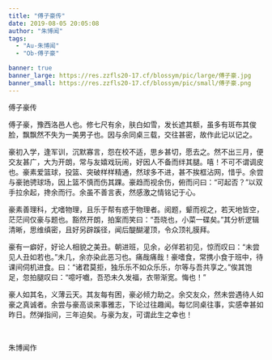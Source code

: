 ```yaml
---
title: "傅子豪传"
date: 2019-08-05 20:05:08
author: "朱博闻"
tags: 
  - "Au-朱博闻"
  - "Ob-傅子豪"

banner: true
banner_large: https://res.zzfls20-17.cf/blossym/pic/large/傅子豪.jpg
banner_small: https://res.zzfls20-17.cf/blossym/pic/small/傅子豪.png
---
```



<p>傅子豪传</p>
<p>傅子豪，豫西洛邑人也。修七尺有余，肤白如雪，发长遮其额，虽多有斑布其俊脸，飘飘然不失为一美男子也。因与余同桌三载，交往甚密，故作此记以记之。</p>
<p>豪初入学，逢军训，沉默寡言，怨在校不适，思乡甚切，愿去之。然不出三月，便交友甚广，大为开朗，常与友嬉戏玩闹，好因人不备而绊其腿。嘻！不可不谓调皮也。豪素爱篮球，投篮、突破样样精通，然球多不进，甚不挨框沾网，惜乎。余尝与豪驰骋球场，因上篮不慎而伤其踝。豪趋而视余伤，俯而问曰：&ldquo;可起否？&rdquo;以双手拉余起，搀余而行。余虽不善言表，然感激之情铭记于心。</p>
<p>豪素善理科，尤嗜物理，且乐于帮有惑于物理者。阅题，颦而视之，若天地皆空，茫茫间仅豪与题也。豁然开朗，拍案而笑曰：&ldquo;吾晓也，小菜一碟矣。&rdquo;其分析逻辑清晰，思维缜密，且好另辟蹊径，闻后醍醐灌顶，令众顶礼膜拜。</p>
<p>豪有一癖好，好论人相貌之美丑。朝进班，见余，必佯若初见，惊而叹曰：&ldquo;未尝见人丑如若也。&rdquo;未几，余亦染此恶习也。痛哉痛哉！豪嗜食，常携小食于班中，待课间伺机进食。曰：&ldquo;诸君莫拒，独乐乐不如众乐乐，尔等与吾共享之。&rdquo;俟其饱足，忽拍腿叹曰：&ldquo;噫吁嚱，吾恐未久发福，衣带渐宽。悔也！&rdquo;</p>
<p>豪人如其名，义薄云天。其友每有困，豪必倾力助之。余交友众，然未尝遇待人如豪之真诚者。余尝与豪高谈来事雅志，下论过往趣闻。每忆同桌往事，实感幸甚如昨日。然弹指间，三年迫矣。与豪为友，可谓此生之幸也！</p>
<p>&nbsp;</p>
<p>朱博闻作</p>